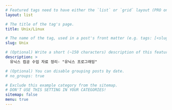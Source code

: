 ```yaml
---
# Featured tags need to have either the `list` or `grid` layout (PRO only).
layout: list

# The title of the tag's page.
title: Unix/Linux

# The name of the tag, used in a post's front matter (e.g. tags: [<slug>]).
slug: Unix

# (Optional) Write a short (~150 characters) description of this featured tag.
description: >
  유닉스 컴공 수업 자료 정리- "유닉스 프로그래밍"

# (Optional) You can disable grouping posts by date.
# no_groups: true

# Exclude this example category from the sitemap.
# DON'T USE THIS SETTING IN YOUR CATEGORIES!
sitemap: false
menu: true
---
```

